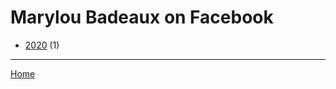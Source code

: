# Marylou Badeaux on Facebook

  * [2020](./marylou-badeaux-on-facebook-2020.md) (1)

----

[Home](../index.md)
